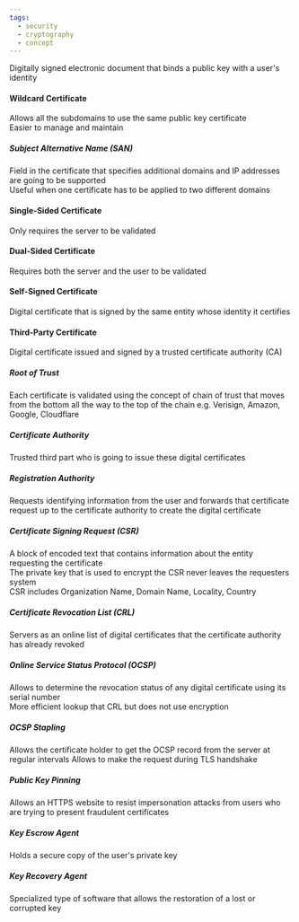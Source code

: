 ```yaml
---
tags:
  - security
  - cryptography
  - concept
---
```


Digitally signed electronic document that binds a public key with a user's identity

#### Wildcard Certificate
Allows all the subdomains to use the same public key certificate  
Easier to manage and maintain

##### Subject Alternative Name (SAN)
Field in the certificate that specifies additional domains and IP addresses are going to be supported  
Useful when one certificate has to be applied to two different domains

#### Single-Sided Certificate
Only requires the server to be validated

#### Dual-Sided Certificate
Requires both the server and the user to be validated

#### Self-Signed Certificate
Digital certificate that is signed by the same entity whose identity it certifies

#### Third-Party Certificate
Digital certificate issued and signed by a trusted certificate authority (CA)

##### Root of Trust
Each certificate is validated using the concept of chain of trust that moves from the bottom all the way to the top of the chain
e.g. Verisign, Amazon, Google, Cloudflare

##### Certificate Authority
Trusted third part who is going to issue these digital certificates

##### Registration Authority
Requests identifying information from the user and forwards that certificate request up to the certificate authority to create the digital certificate

##### Certificate Signing Request (CSR)
A block of encoded text that contains information about the entity requesting the certificate  
The private key that is used to encrypt the CSR never leaves the requesters system  
CSR includes Organization Name, Domain Name, Locality, Country

##### Certificate Revocation List (CRL)
Servers as an online list of digital certificates that the certificate authority has already revoked

##### Online Service Status Protocol (OCSP)
Allows to determine the revocation status of any digital certificate using its serial number  
More efficient lookup that CRL but does not use encryption

##### OCSP Stapling
Allows the certificate holder to get the OCSP record from the server at regular intervals
Allows to make the request during TLS handshake

##### Public Key Pinning
Allows an HTTPS website to resist impersonation attacks from users who are trying to present fraudulent certificates

##### Key Escrow Agent
Holds a secure copy of the user's private key

##### Key Recovery Agent
Specialized type of software that allows the restoration of a lost or corrupted key
